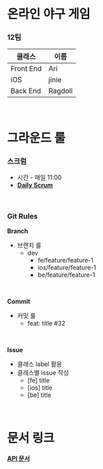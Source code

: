 # 온라인 야구 게임

### **12팀**
| 클래스    | 이름    |
| --------- | ------- |
| Front End | Ari     |
| iOS       | jinie   |
| Back End  | Ragdoll |



<br/>

# 그라운드 룰
### 스크럼
- 시간 - 매일 11:00
- [**Daily Scrum**](https://docs.google.com/spreadsheets/d/1oODKdZCLJTO2TbhiZfohKLBSskMXVJMSaLn6y4drO_0/edit#gid=0)

<br/>

### **Git Rules**
**Branch**
- 브랜치 룰
    - dev
        - fe/feature/feature-1
        - ios/feature/feature-1
        - be/feature/feature-1
<br/>

**Commit**
- 커밋 룰
    - feat: title #32

<br/>

**Issue**
- 클래스 label 활용
- 클래스별 issue 작성
    - [fe] title
    - [ios] title
    - [be] title

<br/>

# 문서 링크
[**API 문서**](https://www.notion.so/BASEBALL-ONLINE-API-DOCUMENT-0078de3a961140af8c2bb45b252c9d43)

